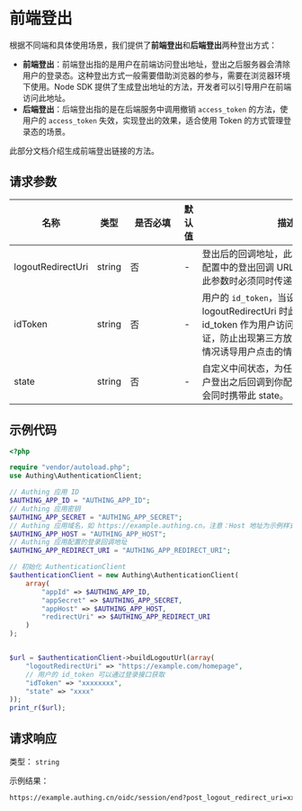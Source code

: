 # 前端登出

<LastUpdated />

根据不同端和具体使用场景，我们提供了**前端登出**和**后端登出**两种登出方式：

- **前端登出**：前端登出指的是用户在前端访问登出地址，登出之后服务器会清除用户的登录态。这种登出方式一般需要借助浏览器的参与，需要在浏览器环境下使用。Node SDK 提供了生成登出地址的方法，开发者可以引导用户在前端访问此地址。
- **后端登出**：后端登出指的是在后端服务中调用撤销 `access_token` 的方法，使用户的 `access_token` 失效，实现登出的效果，适合使用 Token 的方式管理登录态的场景。

此部分文档介绍生成前端登出链接的方法。

## 请求参数

| 名称                  | 类型   | <div style="width:80px">是否必填</div> | 默认值 | <div style="width:300px">描述</div>                                                                                                                             | <div style="width:200px"></div>示例值</div> |
| --------------------- | ------ | -------------------------------------- | ------ | --------------------------------------------------------------------------------------------------------------------------------------------------------------- | ------------------------------------------- |
| logoutRedirectUri | string | 否                                     | -      | 登出后的回调地址，此地址必须要在应用配置中的登出回调 URL中进行配置。设置此参数时必须同时传递 idToken。            | `https://example.com/homepage`              |
| idToken           | string | 否                                     | -      | 用户的 `id_token`，当设置了 logoutRedirectUri 时此参数必填。id_token 作为用户访问此端点的请求凭证，防止出现第三方放置恶意登出地址的情况诱导用户点击的情况。 | `xxxxxxxx`                                  |
| state                 | string | 否                                     | -      | 自定义中间状态，为任意随机字符串，用户登出之后回调到你配置的回调地址时，会同时携带此 state。                                                                    | `some-random-string`                        |


## 示例代码

```php
<?php

require "vendor/autoload.php";
use Authing\AuthenticationClient;

// Authing 应用 ID
$AUTHING_APP_ID = "AUTHING_APP_ID";
// Authing 应用密钥
$AUTHING_APP_SECRET = "AUTHING_APP_SECRET";
// Authing 应用域名，如 https://example.authing.cn。注意：Host 地址为示例样式，不同版本用户池的应用 Host 地址形式有所差异，实际地址以 自建应用->应用配置->认证配置 下 `认证地址 `字段为准。
$AUTHING_APP_HOST = "AUTHING_APP_HOST";
// Authing 应用配置的登录回调地址
$AUTHING_APP_REDIRECT_URI = "AUTHING_APP_REDIRECT_URI";

// 初始化 AuthenticationClient
$authenticationClient = new Authing\AuthenticationClient(
    array(
        "appId" => $AUTHING_APP_ID,
        "appSecret" => $AUTHING_APP_SECRET,
        "appHost" => $AUTHING_APP_HOST,
        "redirectUri" => $AUTHING_APP_REDIRECT_URI
    )
);


$url = $authenticationClient->buildLogoutUrl(array(
    "logoutRedirectUri" => "https://example.com/homepage",
    // 用户的 id_token 可以通过登录接口获取
    "idToken" => "xxxxxxxx",
    "state" => "xxxx"
));
print_r($url);
```


## 请求响应

类型： `string`

示例结果：

```txt
https://example.authing.cn/oidc/session/end?post_logout_redirect_uri=xxx&id_token_hint=xxxx&state=xxxx
```
